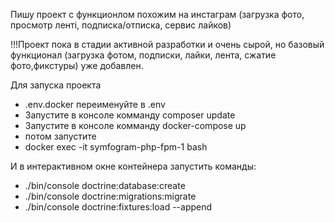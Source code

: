Пишу проект с функционлом похожим на инстаграм (загрузка фото, просмотр ленті, подписка/отписка, сервис лайков)

!!!Проект пока в стадии активной разработки и очень сырой, 
но базовый функционал (загрузка фотом, подписки, лайки, 
лента, сжатие фото,фикстуры) уже добавлен.


Для запуска проекта 
 - .env.docker  переименуйте в .env
- Запустите в консоле комманду composer update
 - Запустите в консоле комманду docker-compose up
 - потом запустите 
  - docker exec -it  symfogram-php-fpm-1 bash
    
И в интерактивном окне контейнера запустить команды:
 - ./bin/console doctrine:database:create
 - ./bin/console doctrine:migrations:migrate
 - ./bin/console doctrine:fixtures:load --append
